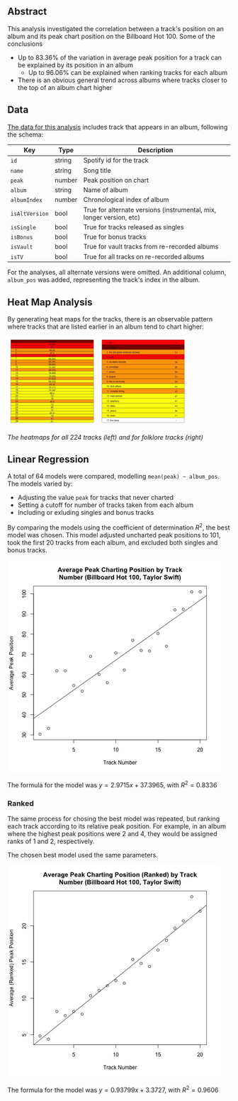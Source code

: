 ## Abstract

This analysis investigated the correlation between a track's position on an album and its peak chart position on the Billboard Hot 100. Some of the conclusions

- Up to 83.36% of the variation in average peak position for a track can be explained by its position in an album
  - Up to 96.06% can be explained when ranking tracks for each album
- There is an obvious general trend across albums where tracks closer to the top of an album chart higher

## Data

[The data for this analysis](./data/all-tracks.csv) includes track that appears in an album, following the schema:

| Key            | Type   | Description                                                          |
| -------------- | ------ | -------------------------------------------------------------------- |
| `id`           | string | Spotify id for the track                                             |
| `name`         | string | Song title                                                           |
| `peak`         | number | Peak position on chart                                               |
| `album`        | string | Name of album                                                        |
| `albumIndex`   | number | Chronological index of album                                         |
| `isAltVersion` | bool   | True for alternate versions (instrumental, mix, longer version, etc) |
| `isSingle`     | bool   | True for tracks released as singles                                  |
| `isBonus`      | bool   | True for bonus tracks                                                |
| `isVault`      | bool   | True for vault tracks from re-recorded albums                        |
| `isTV`         | bool   | True for all tracks on re-recorded albums                            |

For the analyses, all alternate versions were omitted. An additional column, `album_pos` was added, representing the track's index in the album.

## Heat Map Analysis

By generating heat maps for the tracks, there is an observable pattern where tracks that are listed earlier in an album tend to chart higher:

<p float="left">
  <img src="./plots/all-heat.jpg" width="40%" />
  <img src="./plots/albums/08.jpg" width="40%" />
</p>

_The heatmaps for all 224 tracks (left) and for folklore tracks (right)_

## Linear Regression

A total of 64 models were compared, modelling `mean(peak) ~ album_pos`. The models varied by:

- Adjusting the value `peak` for tracks that never charted
- Setting a cutoff for number of tracks taken from each album
- Including or exluding singles and bonus tracks

By comparing the models using the coefficient of determination $R^2$, the best model was chosen. This model adjusted uncharted peak positions to 101, took the first 20 tracks from each album, and excluded both singles and bonus tracks.

![linear-regression](./plots/standard.jpg)

The formula for the model was $y = 2.9715x + 37.3965$, with $R^2 = 0.8336$

### Ranked

The same process for chosing the best model was repeated, but ranking each track according to its relative peak position. For example, in an album where the highest peak positions were 2 and 4, they would be assigned ranks of 1 and 2, respectively.

The chosen best model used the same parameters. 

![linear-regression-ranked](./plots/ranked.jpg)

The formula for the model was $y = 0.93799x + 3.3727$, with $R^2 = 0.9606$

